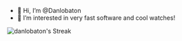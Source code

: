 - 👋 Hi, I’m @Danlobaton
- 👀 I’m interested in very fast software and cool watches!

![danlobaton's Streak](https://github-readme-streak-stats.herokuapp.com/?user=danlobaton&theme=vue-dark&hide_border=true)
<!---
Danlobaton/Danlobaton is a ✨ special ✨ repository because its `README.md` (this file) appears on your GitHub profile.
You can click the Preview link to take a look at your changes.
--->
